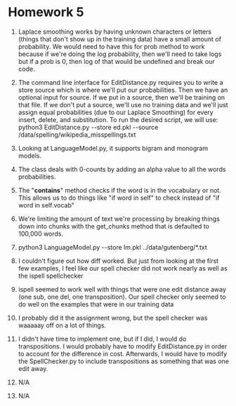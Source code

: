 # Homework 5

1. Laplace smoothing works by having unknown characters or letters (things that don't show up in the training data) have a small amount of probability. We would need to have this for prob method to work because if we're doing the log probability, then we'll need to take logs but if a prob is 0, then log of that would be undefined and break our code.

2. The command line interface for EditDistance.py requires you to write a store source which is where we'll put our probabilities. Then we have an optional input for source. If we put in a source, then we'll be training on that file. If we don't put a source, we'll use no training data and we'll just assign equal probabilities (due to our Laplace Smoothing) for every insert, delete, and substitution. To run the desired script, we will use: python3 EditDistance.py --store ed.pkl --source /data/spelling/wikipedia_misspellings.txt

3. Looking at LanguageModel.py, it supports bigram and monogram models.

4. The class deals with 0-counts by adding an alpha value to all the words probabilities.

5. The "__contains__" method checks if the word is in the vocabulary or not. This allows us to do things like "if word in self" to check instead of "if word in self.vocab"

6. We're limiting the amount of text we're processing by breaking things down into chunks with the get_chunks method that is defaulted to 100,000 words.

7. python3 LanguageModel.py --store lm.pkl ../data/gutenberg/*.txt

6. I couldn't figure out how diff worked. But just from looking at the first few examples, I feel like our spell checker did not work nearly as well as the ispell spellchecker

7. ispell seemed to work well with things that were one edit distance away (one sub, one del, one transposition). Our spell checker only seemed to do well on the examples that were in our training data

8. I probably did it the assignment wrong, but the spell checker was waaaaay off on a lot of things.

9. I didn't have time to implement one, but if I did, I would do transpositions. I would probably have to modify EditDistance.py in order to account for the difference in cost. Afterwards, I would have to modify the SpellChecker.py to include transpositions as something that was one edit away.

10. N/A

11. N/A